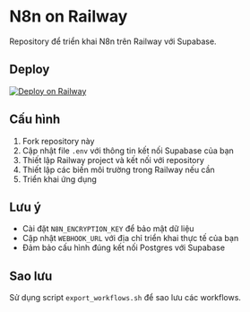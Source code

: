 # N8n on Railway

Repository để triển khai N8n trên Railway với Supabase.

## Deploy

[![Deploy on Railway](https://railway.app/button.svg)](https://railway.app/template/n8n-template)

## Cấu hình

1. Fork repository này
2. Cập nhật file `.env` với thông tin kết nối Supabase của bạn
3. Thiết lập Railway project và kết nối với repository
4. Thiết lập các biến môi trường trong Railway nếu cần
5. Triển khai ứng dụng

## Lưu ý

- Cài đặt `N8N_ENCRYPTION_KEY` để bảo mật dữ liệu
- Cập nhật `WEBHOOK_URL` với địa chỉ triển khai thực tế của bạn
- Đảm bảo cấu hình đúng kết nối Postgres với Supabase

## Sao lưu

Sử dụng script `export_workflows.sh` để sao lưu các workflows.
